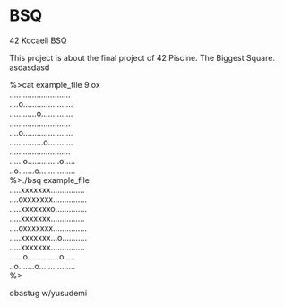 # BSQ
42 Kocaeli BSQ

This project is about the final project of 42 Piscine. The Biggest Square.
asdasdasd

%>cat example_file
9.ox<br />
...........................<br />
....o......................<br />
............o..............<br />
...........................<br />
....o......................<br />
...............o...........<br />
...........................<br />
......o..............o.....<br />
..o.......o................<br />
%>./bsq example_file<br />
.....xxxxxxx...............<br />
....oxxxxxxx...............<br />
.....xxxxxxxo..............<br />
.....xxxxxxx...............<br />
....oxxxxxxx...............<br />
.....xxxxxxx...o...........<br />
.....xxxxxxx...............<br />
......o..............o.....<br />
..o.......o................<br />
%>

obastug w/yusudemi